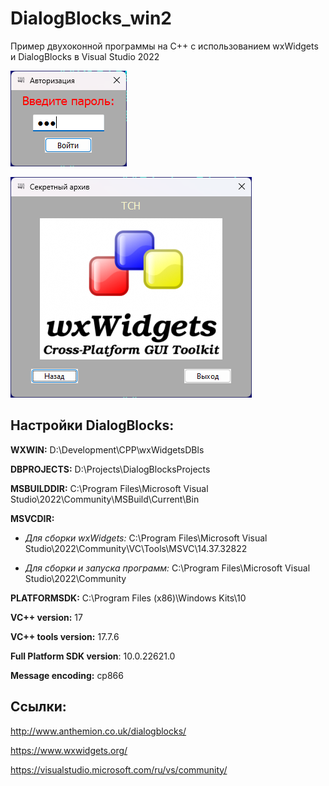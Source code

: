 # DialogBlocks_win2
Пример двухоконной программы на C++ с использованием wxWidgets и DialogBlocks в Visual Studio 2022

![srcreenshot](screenshot1.png)

![srcreenshot](screenshot2.png)

## Настройки DialogBlocks:

**WXWIN:** D:\Development\CPP\wxWidgetsDBls

**DBPROJECTS:** D:\Projects\DialogBlocksProjects

**MSBUILDDIR:** C:\Program Files\Microsoft Visual Studio\2022\Community\MSBuild\Current\Bin

**MSVCDIR:**

* *Для сборки wxWidgets:* C:\Program Files\Microsoft Visual Studio\2022\Community\VC\Tools\MSVC\14.37.32822

* *Для сборки и запуска программ:* C:\Program Files\Microsoft Visual Studio\2022\Community

**PLATFORMSDK:** C:\Program Files (x86)\Windows Kits\10

**VC++ version:** 17

**VC++ tools version:** 17.7.6

**Full Platform SDK version**: 10.0.22621.0

**Message encoding:** cp866

## Ссылки:

http://www.anthemion.co.uk/dialogblocks/

https://www.wxwidgets.org/

https://visualstudio.microsoft.com/ru/vs/community/

